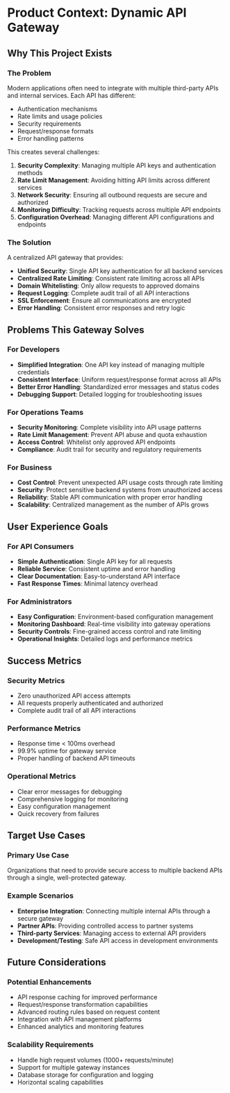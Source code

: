 # Product Context: Dynamic API Gateway

## Why This Project Exists

### The Problem
Modern applications often need to integrate with multiple third-party APIs and internal services. Each API has different:
- Authentication mechanisms
- Rate limits and usage policies
- Security requirements
- Request/response formats
- Error handling patterns

This creates several challenges:
1. **Security Complexity**: Managing multiple API keys and authentication methods
2. **Rate Limit Management**: Avoiding hitting API limits across different services
3. **Network Security**: Ensuring all outbound requests are secure and authorized
4. **Monitoring Difficulty**: Tracking requests across multiple API endpoints
5. **Configuration Overhead**: Managing different API configurations and endpoints

### The Solution
A centralized API gateway that provides:
- **Unified Security**: Single API key authentication for all backend services
- **Centralized Rate Limiting**: Consistent rate limiting across all APIs
- **Domain Whitelisting**: Only allow requests to approved domains
- **Request Logging**: Complete audit trail of all API interactions
- **SSL Enforcement**: Ensure all communications are encrypted
- **Error Handling**: Consistent error responses and retry logic

## Problems This Gateway Solves

### For Developers
- **Simplified Integration**: One API key instead of managing multiple credentials
- **Consistent Interface**: Uniform request/response format across all APIs
- **Better Error Handling**: Standardized error messages and status codes
- **Debugging Support**: Detailed logging for troubleshooting issues

### For Operations Teams
- **Security Monitoring**: Complete visibility into API usage patterns
- **Rate Limit Management**: Prevent API abuse and quota exhaustion
- **Access Control**: Whitelist only approved API endpoints
- **Compliance**: Audit trail for security and regulatory requirements

### For Business
- **Cost Control**: Prevent unexpected API usage costs through rate limiting
- **Security**: Protect sensitive backend systems from unauthorized access
- **Reliability**: Stable API communication with proper error handling
- **Scalability**: Centralized management as the number of APIs grows

## User Experience Goals

### For API Consumers
- **Simple Authentication**: Single API key for all requests
- **Reliable Service**: Consistent uptime and error handling
- **Clear Documentation**: Easy-to-understand API interface
- **Fast Response Times**: Minimal latency overhead

### For Administrators
- **Easy Configuration**: Environment-based configuration management
- **Monitoring Dashboard**: Real-time visibility into gateway operations
- **Security Controls**: Fine-grained access control and rate limiting
- **Operational Insights**: Detailed logs and performance metrics

## Success Metrics

### Security Metrics
- Zero unauthorized API access attempts
- All requests properly authenticated and authorized
- Complete audit trail of all API interactions

### Performance Metrics
- Response time < 100ms overhead
- 99.9% uptime for gateway service
- Proper handling of backend API timeouts

### Operational Metrics
- Clear error messages for debugging
- Comprehensive logging for monitoring
- Easy configuration management
- Quick recovery from failures

## Target Use Cases

### Primary Use Case
Organizations that need to provide secure access to multiple backend APIs through a single, well-protected gateway.

### Example Scenarios
- **Enterprise Integration**: Connecting multiple internal APIs through a secure gateway
- **Partner APIs**: Providing controlled access to partner systems
- **Third-party Services**: Managing access to external API providers
- **Development/Testing**: Safe API access in development environments

## Future Considerations

### Potential Enhancements
- API response caching for improved performance
- Request/response transformation capabilities
- Advanced routing rules based on request content
- Integration with API management platforms
- Enhanced analytics and monitoring features

### Scalability Requirements
- Handle high request volumes (1000+ requests/minute)
- Support for multiple gateway instances
- Database storage for configuration and logging
- Horizontal scaling capabilities
